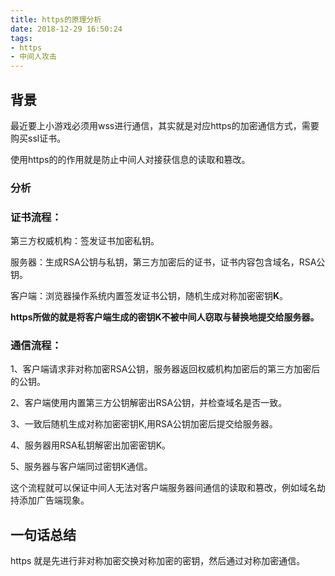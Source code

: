 ```yaml
---
title: https的原理分析
date: 2018-12-29 16:50:24
tags: 
- https 
- 中间人攻击
---
```

## 背景
最近要上小游戏必须用wss进行通信，其实就是对应https的加密通信方式，需要购买ssl证书。

使用https的的作用就是防止中间人对接获信息的读取和篡改。
### 分析
### 证书流程：

第三方权威机构：签发证书加密私钥。

服务器：生成RSA公钥与私钥，第三方加密后的证书，证书内容包含域名，RSA公钥。

客户端：浏览器操作系统内置签发证书公钥，随机生成对称加密密钥**K**。

**https所做的就是将客户端生成的密钥K不被中间人窃取与替换地提交给服务器。**

### 通信流程：

1、客户端请求非对称加密RSA公钥，服务器返回权威机构加密后的第三方加密后的公钥。

2、客户端使用内置第三方公钥解密出RSA公钥，并检查域名是否一致。

3、一致后随机生成对称加密密钥K,用RSA公钥加密后提交给服务器。

4、服务器用RSA私钥解密出加密密钥K。

5、服务器与客户端同过密钥K通信。

这个流程就可以保证中间人无法对客户端服务器间通信的读取和篡改，例如域名劫持添加广告端现象。
## 一句话总结
https 就是先进行非对称加密交换对称加密的密钥，然后通过对称加密通信。